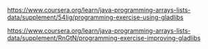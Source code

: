 https://www.coursera.org/learn/java-programming-arrays-lists-data/supplement/54Iig/programming-exercise-using-gladlibs



https://www.coursera.org/learn/java-programming-arrays-lists-data/supplement/RnGtN/programming-exercise-improving-gladlibs

